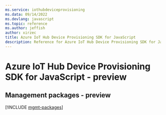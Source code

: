 ```yaml
---
ms.service: iothubdeviceprovisioning
ms.data: 09/14/2022
ms.devlang: javascript
ms.topic: reference
ms.author: jeffish
author: xirzec
title: Azure IoT Hub Device Provisioning SDK for JavaScript
description: Reference for Azure IoT Hub Device Provisioning SDK for JavaScript
---
```

# Azure IoT Hub Device Provisioning SDK for JavaScript - preview

## Management packages - preview
[!INCLUDE [mgmt-packages](iot-hub-device-provisioning-mgmt-index.md)]
